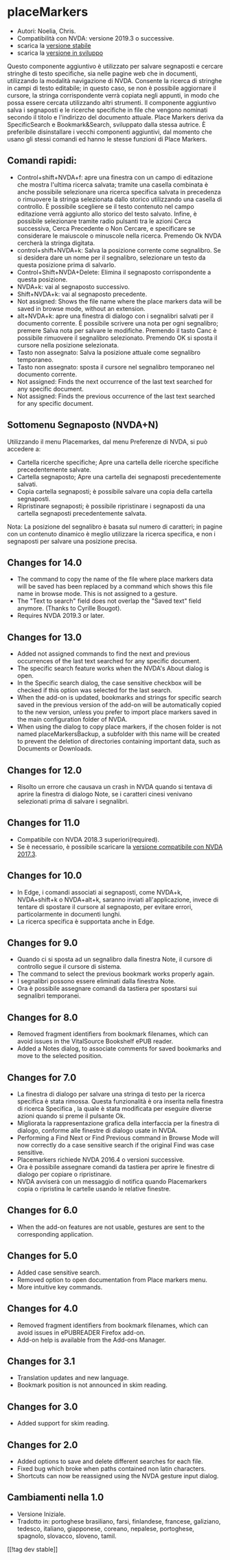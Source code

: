 # placeMarkers #
* Autori: Noelia, Chris.
* Compatibilità con NVDA: versione 2019.3 o successive.
* scarica la  [versione stabile][1]
* scarica la [versione in sviluppo][2]

Questo componente aggiuntivo è utilizzato per salvare segnaposti e cercare
stringhe di testo specifiche, sia nelle pagine web che in documenti,
utilizzando la modalità navigazione di NVDA. Consente la ricerca di stringhe
in campi di testo editabile; in questo caso, se non è possibile aggiornare
il cursore, la stringa corrispondente verrà copiata negli appunti, in modo
che possa essere cercata utilizzando altri strumenti. Il componente
aggiuntivo salva  i segnaposti e le ricerche specifiche in file che vengono
nominati secondo il titolo e l'indirizzo  del documento attuale. Place
Markers deriva da SpecificSearch e Bookmark&Search, sviluppato dalla stessa
autrice. È preferibile disinstallare i vecchi componenti aggiuntivi, dal
momento che usano gli stessi comandi ed hanno le stesse funzioni di Place
Markers. 

## Comandi rapidi: ##

*	Control+shift+NVDA+f: apre una finestra con un campo di editazione che
  mostra l'ultima ricerca salvata; tramite una casella combinata è anche
  possibile selezionare una ricerca specifica salvata in precedenza  o
  rimuovere la stringa selezionata dallo storico utilizzando una casella di
  controllo. È possibile scegliere se il testo contenuto nel campo
  editazione verrà aggiunto allo storico del testo salvato. Infine, è
  possibile selezionare tramite radio pulsanti tra le azioni Cerca
  successiva, Cerca Precedente o Non Cercare, e specificare se considerare
  le maiuscole o minuscole nella ricerca. Premendo Ok NVDA cercherà la
  stringa digitata.
*	control+shift+NVDA+k: Salva la posizione corrente come segnalibro. Se si
  desidera dare un nome per il segnalibro, selezionare un testo da questa
  posizione prima di salvarlo.
*	Control+Shift+NVDA+Delete: Elimina il segnaposto corrispondente a questa
  posizione.
*	NVDA+k: vai al segnaposto successivo.
*	Shift+NVDA+k: vai al segnaposto precedente.
*	Not assigned: Shows the file name where the place markers data will be
  saved in browse mode, without an extension.
*	alt+NVDA+k: apre una finestra di dialogo con i segnalibri salvati per il
  documento corrente. È possibile scrivere una nota per ogni segnalibro;
  premere Salva nota per salvare le modifiche. Premendo il tasto Canc è
  possibile rimuovere il segnalibro selezionato. Premendo OK si sposta il
  cursore nella posizione selezionata.
*	Tasto non assegnato: Salva la posizione attuale come segnalibro
  temporaneo.
*	Tasto non assegnato: sposta il cursore nel segnalibro temporaneo nel
  documento corrente. 
*	Not assigned: Finds the next occurrence of the last text searched for any
  specific document.
*	Not assigned: Finds the previous occurrence of the last text searched for
  any specific document.


## Sottomenu Segnaposto (NVDA+N) ##

Utilizzando il menu Placemarkes, dal menu Preferenze di NVDA, si può
accedere a:

*	Cartella ricerche specifiche; Apre una cartella delle ricerche specifiche
  precedentemente salvate.
*	Cartella segnaposto; Apre una cartella dei segnaposti precedentemente
  salvati.
*	Copia cartella segnaposti; è possibile salvare una copia della cartella
  segnaposti.
*	Ripristinare segnaposti; è possibile ripristinare i segnaposti da una
  cartella  segnaposti precedentemente salvata.

Nota: La posizione del segnalibro è basata sul numero di caratteri; in
pagine con un contenuto dinamico è meglio utilizzare la ricerca specifica, e
non i segnaposti per salvare una posizione precisa.

## Changes for 14.0 ##
*	The command to copy the name of the file where place markers data will be
  saved has been replaced by a command which shows this file name in browse
  mode. This is not assigned to a gesture.
*	The "Text to search" field does not overlap the "Saved text" field
  anymore. (Thanks to Cyrille Bougot).
*	Requires NVDA 2019.3 or later.

## Changes for 13.0 ##
*	Added not assigned commands to find the next and previous occurrences of
  the last text searched for any specific document.
*	The specific search feature works when the NVDA's About dialog is open.
*	In the Specific search dialog, the case sensitive checkbox will be checked
  if this option was selected for the last search.
*	When the add-on is updated, bookmarks and strings for specific search
  saved in the previous version of the add-on will be automatically copied
  to the new version, unless you prefer to import place markers saved in the
  main configuration folder of NVDA.
*	When using the dialog to copy place markers, if the chosen folder is not
  named placeMarkersBackup, a subfolder with this name will be created to
  prevent the deletion of directories containing important data, such as
  Documents or Downloads.

## Changes for 12.0 ##
*	Risolto un errore che causava un crash in NVDA quando si tentava di aprire
  la finestra di dialogo Note, se i caratteri cinesi venivano selezionati
  prima di salvare i segnalibri.

## Changes for 11.0 ##
*	Compatibile con NVDA 2018.3 superiori(required).
*	Se è necessario, è possibile scaricare la  [versione compatibile  con NVDA
  2017.3][3].

## Changes for 10.0 ##
*	In Edge, i comandi associati ai segnaposti, come NVDA+k, NVDA+shift+k o
  NVDA+alt+k, saranno inviati all'applicazione, invece di tentare di
  spostare il cursore al segnaposto, per evitare errori, particolarmente in
  documenti lunghi.
*	La ricerca specifica è supportata anche in Edge.

## Changes for 9.0
*	Quando ci si sposta ad un segnalibro dalla finestra  Note, il cursore di
  controllo segue il cursore di sistema. 
*	The command to select the previous bookmark works properly again.
*	I segnalibri possono essere eliminati dalla finestra  Note.
*	Ora  è possibile assegnare comandi da tastiera per spostarsi sui
  segnalibri temporanei.

## Changes for 8.0 ##
*	Removed fragment identifiers from bookmark filenames, which can avoid
  issues in the VitalSource Bookshelf ePUB reader.
*	Added a Notes dialog, to associate comments for saved bookmarks and move
  to the selected position.

## Changes for 7.0 ##
*	La finestra di dialogo per salvare una stringa di testo per la ricerca
  specifica è stata rimossa. Questa funzionalità è ora inserita nella
  finestra di ricerca Specifica , la quale è stata modificata per eseguire
  diverse azioni quando si preme il pulsante Ok.
*	Migliorata la rappresentazione grafica della interfaccia per la finestra
  di dialogo, conforme alle finestre di dialogo usate in NVDA.
*	Performing a Find Next or Find Previous command in Browse Mode will now
  correctly do a case sensitive search if the original Find was case
  sensitive.
*	Placemarkers richiede NVDA 2016.4 o versioni successive.
*	Ora è possibile assegnare comandi da tastiera per aprire le finestre di
  dialogo per copiare o ripristinare. 
*	NVDA avviserà con un messaggio di notifica quando Placemarkers copia o
  ripristina le cartelle usando le relative finestre.

## Changes for 6.0 ##
* When the add-on features are not usable, gestures are sent to the
  corresponding application.

## Changes for 5.0 ##
* Added case sensitive search.
* Removed option to open documentation from Place markers menu.
* More intuitive key commands.

## Changes for 4.0 ##
* Removed fragment identifiers from bookmark filenames, which can avoid
  issues in ePUBREADER Firefox add-on.
* Add-on help is available from the Add-ons Manager.

## Changes for 3.1 ##
* Translation updates and new language.
* Bookmark position is not announced in skim reading.

## Changes for 3.0 ##
* Added support for skim reading.

## Changes for 2.0 ##
* Added options to save and delete different searches for each file.
* Fixed bug which broke when paths contained non latin characters.
* Shortcuts can now be reassigned using the NVDA gesture input dialog.

## Cambiamenti nella 1.0 ##
* Versione Iniziale.
* Tradotto in: portoghese brasiliano, farsi, finlandese, francese,
  galiziano, tedesco, italiano, giapponese, coreano, nepalese, portoghese,
  spagnolo, slovacco, sloveno, tamil.


[[!tag dev stable]]

[1]: https://addons.nvda-project.org/files/get.php?file=pm

[2]: https://addons.nvda-project.org/files/get.php?file=pm-dev

[3]: https://addons.nvda-project.org/files/get.php?file=pm-o
